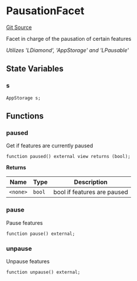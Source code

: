 # PausationFacet
[Git Source](https://github.com/VaporFi/liquid-staking/blob/4b4d0d561b5718174cc348f0e7fc8a94c51e2caa/src/facets/PausationFacet.sol)

Facet in charge of the pausation of certain features

*Utilizes 'LDiamond', 'AppStorage' and 'LPausable'*


## State Variables
### s

```solidity
AppStorage s;
```


## Functions
### paused

Get if features are currently paused


```solidity
function paused() external view returns (bool);
```
**Returns**

|Name|Type|Description|
|----|----|-----------|
|`<none>`|`bool`|bool if features are paused|


### pause

Pause features


```solidity
function pause() external;
```

### unpause

Unpause features


```solidity
function unpause() external;
```

